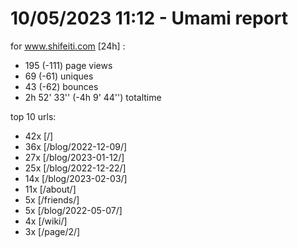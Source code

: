 # 10/05/2023 11:12 - Umami report
for www.shifeiti.com [24h] :

 - 195 (-111) page views
 - 69 (-61) uniques
 - 43 (-62) bounces
 - 2h 52' 33'' (-4h 9' 44'') totaltime


top 10 urls:
 - 42x [/]
 - 36x [/blog/2022-12-09/]
 - 27x [/blog/2023-01-12/]
 - 25x [/blog/2022-12-22/]
 - 14x [/blog/2023-02-03/]
 - 11x [/about/]
 - 5x [/friends/]
 - 5x [/blog/2022-05-07/]
 - 4x [/wiki/]
 - 3x [/page/2/]


